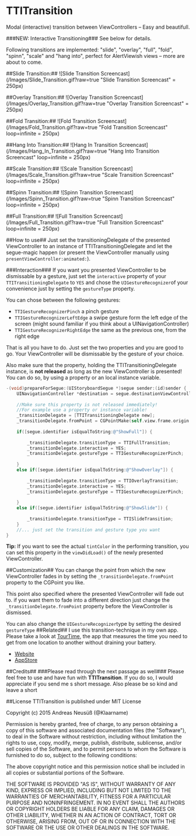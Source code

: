 TTITransition
=============

Modal (interactive) transition between ViewControllers – Easy and beautifull.

###NEW: Interactive Transitioning###
See below for details.




Following transitions are implemented: "slide", "overlay", "full", "fold", "spinn", "scale" and "hang into", perfect for AlertViewish views – more are about to come.

##Slide Transition:##
![Slide Transition Screencast](/Images/Slide_Transition.gif?raw=true "Slide Transition Screencast" = 250px)

##Overlay Transition:##
![Overlay Transition Screencast](/Images/Overlay_Transition.gif?raw=true "Overlay Transition Screencast"  = 250px) 


##Fold Transition:##
![Fold Transition Screencast](/Images/Fold_Transition.gif?raw=true "Fold Transition Screencast" loop=infinite  = 250px)

##Hang Into Transition:##
![Hang In Transition Screencast](/Images/Hang_In_Transition.gif?raw=true "Hang Into Transition Screencast" loop=infinite  = 250px)

##Scale Transition:##
![Scale Transition Screencast](/Images/Scale_Transition.gif?raw=true "Scale Transition Screencast" loop=infinite  = 250px)

##Spinn Transition:##
![Spinn Transition Screencast](/Images/Spinn_Transition.gif?raw=true "Spinn Transition Screencast" loop=infinite  = 250px)

##Full Transition:##
![Full Transition Screencast](/Images/Full_Transition.gif?raw=true "Full Transition Screencast" loop=infinite  = 250px)


##How to use##
Just set the transitioningDelegate of the presented ViewController to an instance of TTITransitioningDelegate and let the segue-magic happen (or present the ViewController manually using ```presentViewController:animated:```).

###Interaction###
If you want you presented ViewController to be dismissable by a gesture, just set the ```interactive``` property of your ```TTITransitioningDelegate``` to ```YES``` and chose the ```UIGestureRecognizer```of your convenience just by setting the ```gestureType``` property.

You can chose between the following gestures:
* ```TTIGestureRecognizerPinch``` a pinch gesture
* ```TTIGestureRecognizerLeftEdge``` a swipe gesture form the left edge of the screen (might sound familiar if you think about a UINavigationController)
* ```TTIGestureRecognizerRightEdge``` the same as the previous one, from the right edge

That is all you have to do. Just set the two properties and you are good to go. Your ViewController will be dismissable by the gesture of your choice.

Also make sure that the property, holding the TTITransitioningDelegate instance, is **not released** as long as the new ViewController is presented!
You can do so, by using a property or an local instance variable.


```Objective-C
-(void)prepareForSegue:(UIStoryboardSegue *)segue sender:(id)sender {
    UINavigationController *destination = segue.destinationViewController;
    
    //Make sure this property is not released immediately!
    //For example use a property or instance variable!
    _transitionDelegate = [TTITransitioningDelegate new];
    _transitionDelegate.fromPoint = CGPointMake(self.view.frame.origin.x+(self.view.frame.size.width/2), self.view.frame.origin.y+(self.view.frame.size.height/2));
    
    if([segue.identifier isEqualToString:@"ShowFull"]) {
    
        _transitionDelegate.transitionType = TTIFullTransition;
        _transitionDelegate.interactive = YES;
        _transitionDelegate.gestureType = TTIGestureRecognizerPinch;
        
    }
    else if([segue.identifier isEqualToString:@"ShowOverlay"]) {
    
        _transitionDelegate.transitionType = TTIOverlayTransition;
        _transitionDelegate.interactive = YES;
        _transitionDelegate.gestureType = TTIGestureRecognizerPinch;
        
    }
    else if([segue.identifier isEqualToString:@"ShowSlide"]) {
        
        _transitionDelegate.transitionType = TTISlideTransition;
    }
    //... just set the transition and gesture type you want
}

```

**Tip:**
If you want to see the actual ```tintColor``` in the performing transition, you can set this property in the ```viewDidLoad()``` of the newly presented ViewController.

##Customization##
You can change the point from which the new ViewController fades in by setting the `_transitionDelegate.fromPoint` property to the CGPoint you like.

This point also specified where the presented ViewController will fade out to. 
if you want them to fade into a different direction just change the `_transitionDelegate.fromPoint` property before the ViewController is dismissed.

You can also change the ```UIGestureRecognizer```type by setting the desired ```gestureType```
##Related##
I use this transition-technique in my own app.
Please take a look at [TourTime](https://anerma.de/TourTime/), the app that measures the time you need to get from one location to another without draining your battery.
- [Website](https://anerma.de/TourTime/)
- [AppStore](https://itunes.apple.com/app/id848979893)

##Credits##
###Please read through the next passage as well###
Please feel free to use and have fun with **TTITransition**. If you do so, I would appreciate if you send me s short message.
Also please be so kind and leave a short 

##License
TTITransition is published under MIT License

Copyright (c) 2015 Andreas Neusüß (@Klaarname)

Permission is hereby granted, free of charge, to any person obtaining a copy of
this software and associated documentation files (the "Software"), to deal in
the Software without restriction, including without limitation the rights to use,
copy, modify, merge, publish, distribute, sublicense, and/or sell copies of the
Software, and to permit persons to whom the Software is furnished to do so,
subject to the following conditions:

The above copyright notice and this permission notice shall be included in all
copies or substantial portions of the Software.

THE SOFTWARE IS PROVIDED "AS IS", WITHOUT WARRANTY OF ANY KIND, EXPRESS OR
IMPLIED, INCLUDING BUT NOT LIMITED TO THE WARRANTIES OF MERCHANTABILITY, FITNESS
FOR A PARTICULAR PURPOSE AND NONINFRINGEMENT. IN NO EVENT SHALL THE AUTHORS OR
COPYRIGHT HOLDERS BE LIABLE FOR ANY CLAIM, DAMAGES OR OTHER LIABILITY, WHETHER
IN AN ACTION OF CONTRACT, TORT OR OTHERWISE, ARISING FROM, OUT OF OR IN
CONNECTION WITH THE SOFTWARE OR THE USE OR OTHER DEALINGS IN THE SOFTWARE.